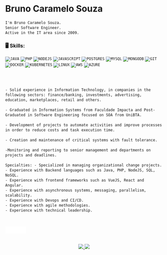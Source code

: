 
<div dsplay="inline-block">

 
 <h1 align="left">Bruno Caramelo Souza</h1>
 
    I'm Bruno Caramelo Souza.
    Senior Software Engineer.
    Active in the IT area since 2009.


### 🖥️ Skills: 
<code><img width="40px" src="https://cdn.jsdelivr.net/gh/devicons/devicon/icons/java/java-original.svg" title = "JAVA"/></code>
<code><img width="40px" src="https://cdn.jsdelivr.net/gh/devicons/devicon/icons/php/php-original.svg" title = "PHP"/></code>
<code><img width="40px" src="https://cdn.jsdelivr.net/gh/devicons/devicon/icons/nodejs/nodejs-original.svg" title = "NODEJS"/></code>
<code><img width="40px" src="https://cdn.jsdelivr.net/gh/devicons/devicon/icons/javascript/javascript-original.svg" title = "JAVASCRIPT"/></code>
<code><img width="40px" src="https://cdn.jsdelivr.net/gh/devicons/devicon/icons/postgresql/postgresql-original.svg" title = "POSTGRES"/></code>
<code><img width="40px" src="https://cdn.jsdelivr.net/gh/devicons/devicon/icons/mysql/mysql-original.svg" title = "MYSQL"/></code>
<code><img width="40px" src="https://cdn.jsdelivr.net/gh/devicons/devicon/icons/mongodb/mongodb-original.svg" title = "MONGODB"/></code>
<code><img width="40px" src="https://cdn.jsdelivr.net/gh/devicons/devicon/icons/git/git-original.svg" title = "GIT"/></code>
<code><img width="40px" src="https://cdn.jsdelivr.net/gh/devicons/devicon/icons/docker/docker-original.svg" title = "DOCKER"/></code>
<code><img width="40px" src="https://cdn.jsdelivr.net/gh/devicons/devicon/icons/kubernetes/kubernetes-original.svg" title = "KUBERNETES"/></code>
<code><img width="40px" src="https://cdn.jsdelivr.net/gh/devicons/devicon/icons/linux/linux-original.svg" title = "LINUX"/></code>
<code><img width="40px" src="https://cdn.jsdelivr.net/gh/devicons/devicon/icons/amazonwebservices/amazonwebservices-original-wordmark.svg" title = "AWS"/></code>
<code><img width="40px" src="https://cdn.jsdelivr.net/gh/devicons/devicon/icons/azure/azure-original-wordmark.svg" title = "AZURE"/></code>


</br>
</br>
<div display="inline-block">

    - Solid experience in Information Technology, in companies in the following sectors: finance/banking, investments, advertising, education, marketplaces, retail and others.

    - Graduated in Information Systems from Faculdade Impacta and Post-Graduated in Software Engineering focused on SOA from UniBTA.

    - Development of projects to automate activities and improve processes in order to reduce costs and task execution time.

    - Creation and maintenance of critical systems with fault tolerance.

    -Monitoring and reporting to senior management and departments on projects and deadlines.

    Specialties: - Specialized in managing organizational change projects.
    - Experience with Backend languages such as Java, PHP, NodeJS, SQL, NoSQL.
    - Experience with frontend frameworks such as VueJS, React and Angular.
    - Experience with asynchronous systems, messaging, parallelism, scalability.
    - Experience with Devops and CI/CD.
    - Experience with agile methodologies.
    - Experience with technical leadership.

</div>


</br>

<a href="https://bruno-caramelo5.medium.com/" target="_blank"><img align="left" alt="Twitter" width="22px" src="https://github.com/Aakarsh-B/trying-repos/blob/master/medium.svg" />
<a href="https://www.linkedin.com/in/bruno-caramelo-souza-9b1b6910/" target="_blank"><img align="left" alt="LinkedIn" width="22px" src="https://github.com/Aakarsh-B/trying-repos/blob/master/linkedin.svg" />
<a href="https://github.com/brunocaramelo" target="_blank"><img alt="Blog" width="22px" src="https://github.com/Aakarsh-B/trying-repos/blob/master/github.svg" /></a>

##
<p align="center">
<a href="https://github.com/brunocaramelo">
  <img height="180em" src="https://github-readme-stats-eight-theta.vercel.app/api?username=brunocaramelo&show_icons=true&theme=algolia&include_all_commits=true&count_private=true"/>
  <img height="180em" src="https://github-readme-stats-eight-theta.vercel.app/api/top-langs/?username=brunocaramelo&layout=compact&langs_count=8&theme=algolia"/>
</a>
</p>